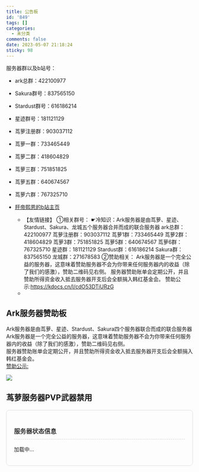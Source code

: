 ```yaml
---
title: 公告板
id: '849'
tags: []
categories:
  - 未分类
comments: false
date: 2023-05-07 21:18:24
sticky: 98
---
```


服务器群以及b站号：

*   ark总群：422100977
*   Sakura群号：837565150
*   Stardust群号：616186214
*   星迹群号：181121129
*	茑萝注册群：903037112
*   茑萝一群：733465449
*   茑萝二群：418604829
*   茑萝三群：751851825
*   茑萝五群：640674567
*   茑萝六群：767325710
*   [肝帝熙恩的b站主页](https://space.bilibili.com/171369384/favlist)

	* 【友情链接】
①相关群号：
☛冷知识：Ark服务器是由茑萝、星迹、Stardust、Sakura、龙城五个服务器合并而成的联合服务器
ark总群：422100977
茑萝注册群：903037112
茑萝1群：733465449
茑萝2群： 418604829
茑萝3群：751851825
茑萝5群：640674567
茑萝6群：767325710
星迹群：181121129
Stardust群：616186214
Sakura群：837565150
龙城群：271678583
②赞助相关：
Ark服务器是一个完全公益的服务器，这意味着赞助服务器不会为你带来任何服务器内的收益（除了我们的感激），赞助二维码见右侧。
服务器赞助账单会定期公开，并且赞助所得资金收入抵去服务器开支后会全额捐入韩红基金会。
赞助公示:https://kdocs.cn/l/cdO53DTiURzG
	* 
## Ark服务器赞助板

Ark服务器是由茑萝、星迹、Stardust、Sakura四个服务器联合而成的联合服务器  
Ark服务器是一个完全公益的服务器，这意味着赞助服务器不会为你带来任何服务器内的收益（除了我们的感激），赞助二维码见右侧。  
服务器赞助账单会定期公开，并且赞助所得资金收入抵去服务器开支后会全额捐入韩红基金会。  
[赞助公示:](https://kdocs.cn/l/cdO53DTiURzG)

![](赞助码.jpeg)

## 茑萝服务器PVP武器禁用
<!-- 服务器信息展示容器 -->
<div style="border: 1px solid #ddd; padding: 20px; border-radius: 8px; max-width: 800px; margin: 20px auto;">
  <h3 style="color: #333; border-bottom: 1px dashed #ccc; padding-bottom: 10px;">服务器状态信息</h3>
  <div id="serverInfo">
    <p>加载中...</p>
  </div>
</div>

<script>
// 服务器状态接口链接
const serverUrl = "http://203.135.99.51:10141/v2/server/status?token=info";

// 发送请求获取数据
fetch(serverUrl)
  .then(response => {
    if (!response.ok) throw new Error("获取服务器信息失败");
    return response.json();
  })
  .then(data => {
    const container = document.getElementById("serverInfo");
    // 拼接服务器信息 HTML
    const infoHtml = `
      <p><strong>服务器名称：</strong>${data.name}（版本：${data.serverversion}）</p>
      <p><strong>服务器IP：</strong>203.135.99.51 <strong>端口：</strong>${data.port}</p>
      <p><strong>当前人数：</strong>${data.playercount}/${data.maxplayers}</p>
      <p><strong>运行时间：</strong>${data.uptime}（当前状态：正常运行）</p>
      <p><strong>世界名称：</strong>${data.world}</p>
      <p><strong>介绍：</strong>ARK开荒服务器，基于TShock ${data.tshockversion}搭建，支持最多205人同时在线，无密码即可加入。</p>
    `;
    container.innerHTML = infoHtml;
  })
  .catch(error => {
    document.getElementById("serverInfo").innerHTML = `<p style="color: red;">服务器信息加载失败：${error.message}</p>`;
  });
</script>
